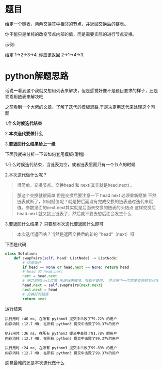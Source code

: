# 题目

给定一个链表，两两交换其中相邻的节点，并返回交换后的链表。

你不能只是单纯的改变节点内部的值，而是需要实际的进行节点交换。

示例:

给定 1->2->3->4, 你应该返回 2->1->4->3.

# python解题思路

话说一看到这个我就又想用列表来解决，但是感觉好像不是题目要求的样子，还是乖乖用链表来解决吧

之前看到一个大佬的文章，了解了迭代的模板思路,于是决定用迭代来处理这个问题

1.**什么时候迭代结束**

2.**本次迭代要做什么**

3.**要返回什么结果给上一级**

下面我就来分析一下该如何套用模板(滑稽)

1.什么时候迭代结束，当链表为空，或者链表里面只有一个节点的时候

2.本次迭代做什么呢？

> 很简单，交换节点。交换head 和 next(其实就是head.next) 。

> 那这个交换就很简单 但是交换后要注意一下 head.next 必须重新赋值 不然链表就断了，如何赋值呢？就是把后面没有完成交换的链表通过迭代来赋值。参数里面的next.next其实就是后面未交换的链表的头结点 这样交换后 head.next 就又接上链表了，然后就不要去想后面会发生什么

3.要返回什么结果？ 只要想本次迭代要返回什么即可

> 本次迭代返回啥？当然是返回交换后的新的 "head"（next）呀


下面是代码

```python
class Solution:
    def swapPairs(self, head: ListNode) -> ListNode:
        # 结束条件
        if head == None or head.next == None: return head
        # head 和 head.next 
        next = head.next
        # 把之前的next位置 用递归来解决，啥都不要想， 并且把下一次需要交换的节点传入
        head.next = self.swapPairs(next.next)
        next.next = head
        # 交换好的链表
        return next
```

运行结果

```
执行用时 :40 ms, 在所有 python3 提交中击败了79.22% 的用户
内存消耗 :12.7 MB, 在所有 python3 提交中击败了99.37%的用户

执行用时 :36 ms, 在所有 python3 提交中击败了91.78% 的用户
内存消耗 :12.7 MB, 在所有 python3 提交中击败了99.37%的用户

执行用时 :24 ms, 在所有 python3 提交中击败了99.89% 的用户
内存消耗 :12.7 MB, 在所有 python3 提交中击败了99.37%的用户
```

感觉最难的还是本次迭代做什么